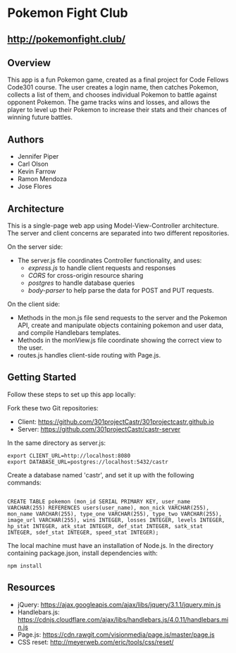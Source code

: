 # Pokemon Fight Club
## http://pokemonfight.club/ 

## Overview
This app is a fun Pokemon game, created as a final project for Code Fellows Code301 course.
The user creates a login name, then catches Pokemon, collects a list of them, and chooses individual Pokemon to battle against opponent Pokemon. The game tracks wins and losses, and allows the player to level up their Pokemon to increase their stats and their chances of winning future battles.

## Authors
* Jennifer Piper
* Carl Olson
* Kevin Farrow
* Ramon Mendoza
* Jose Flores

## Architecture
This is a single-page web app using Model-View-Controller architecture. The server and client concerns are separated into two different repositories. 

On the server side:
 * The server.js file coordinates Controller functionality, and uses:
   * *express.js* to handle client requests and responses
   * *CORS* for cross-origin resource sharing
   * *postgres* to handle database queries
   * *body-parser* to help parse the data for POST and PUT requests.
 
On the client side: 
 * Methods in the mon.js file send requests to the server and the Pokemon API, create and manipulate objects containing pokemon and user data, and compile Handlebars templates. 
 * Methods in the monView.js file coordinate showing the correct view to the user. 
 * routes.js handles client-side routing with Page.js.

## Getting Started
Follow these steps to set up this app locally:

Fork these two Git repositories:
* Client: https://github.com/301projectCastr/301projectcastr.github.io
* Server: 
https://github.com/301projectCastr/castr-server

In the same directory as server.js:
```export PORT=3000
export CLIENT_URL=http://localhost:8080
export DATABASE_URL=postgres://localhost:5432/castr
```

Create a database named 'castr', and set it up with the following commands:

```CREATE TABLE users (id SERIAL PRIMARY KEY, name VARCHAR(255) NOT NULL UNIQUE);

CREATE TABLE pokemon (mon_id SERIAL PRIMARY KEY, user_name VARCHAR(255) REFERENCES users(user_name), mon_nick VARCHAR(255), mon_name VARCHAR(255), type_one VARCHAR(255), type_two VARCHAR(255), image_url VARCHAR(255), wins INTEGER, losses INTEGER, levels INTEGER, hp_stat INTEGER, atk_stat INTEGER, def_stat INTEGER, satk_stat INTEGER, sdef_stat INTEGER, speed_stat INTEGER);
```

The local machine must have an installation of Node.js. In the directory containing package.json, install dependencies with:
```
npm install
```

## Resources

* jQuery: https://ajax.googleapis.com/ajax/libs/jquery/3.1.1/jquery.min.js
* Handlebars.js: https://cdnjs.cloudflare.com/ajax/libs/handlebars.js/4.0.11/handlebars.min.js
* Page.js: https://cdn.rawgit.com/visionmedia/page.js/master/page.js
* CSS reset: http://meyerweb.com/eric/tools/css/reset/ 